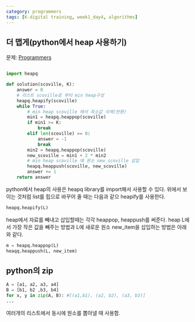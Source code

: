 ```yaml
---
category: programmers
tags: [K-digital training, week1_day4, algorithms]
---
```


## 더 맵게(python에서 heap 사용하기)

문제: [Programmers](https://programmers.co.kr/learn/courses/30/lessons/42626)

```python

import heapq

def solution(scoville, K):
    answer = 0
    # 리스트 scoville로 부터 min heap구성
    heapq.heapify(scoville)
    while True:
        # min heap scoville 에서 최소값 삭제(반환)
        min1 = heapq.heappop(scoville)
        if min1 >= K:
            break
        elif len(scoville) == 0:
            answer = -1
            break
        min2 = heapq.heappop(scoville)
        new_scoville = min1 + 2 * min2
        # min heap scoville 에 원소 new_scoville 삽입
        heapq.heappush(scoville, new_scoville)
        answer += 1
    return answer

```

python에서 heap의 사용은 heapq library를 import해서 사용할 수 있다. 위에서 보이는 것처럼 list를 힙으로 바꾸어 줄 때는 다음과 같으 heapify를 사용한다.
```python
heapq.heapify(L)
```
heap에서 자료를 빼내고 삽입할때는 각각 heappop, heappush를 써준다. heap L에서 가장 작은 값을 빼주는 방법과 L에 새로운 원소 new_item을 삽입하는 방법은 아래와 같다.
```python
m = heapq.heappop(L)
heaqq.heappush(L, new_item)
```

## python의 zip
```python
A = [a1, a2, a3, a4]
B = [b1, b2 ,b3, b4]
for x, y in zip(A, B): #[(a1,b1), (a2, b2), (a3, b3)]
...
```
여러개의 리스트에서 동시에 원소를 뽑아낼 때 사용함.